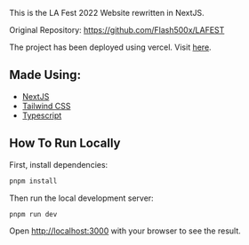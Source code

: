 This is the LA Fest 2022 Website rewritten in NextJS.

Original Repository: https://github.com/Flash500x/LAFEST

The project has been deployed using vercel. Visit [here](https://lafest-2022.vercel.app/).

## Made Using:

- [NextJS](https://nextjs.org/)
- [Tailwind CSS](https://tailwindcss.com/)
- [Typescript](https://www.typescriptlang.org/)

## How To Run Locally

First, install dependencies:

```bash
pnpm install
```

Then run the local development server:

```bash
pnpm run dev
```

Open [http://localhost:3000](http://localhost:3000) with your browser to see the result.
